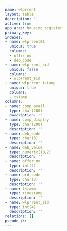 ```yaml
---
name: wlprrent
layout: table
description: ''
active: true
app_area: housing_register
primary_key: 
indexes:
- name: wlprrent01
  unique: true
  columns:
  - offer_no
  - deb_code
- name: wlprrent_sid
  unique: false
  columns:
  - wlprrent_sid
- name: wlprrent_tstamp
  unique: true
  columns:
  - tstamp
columns:
- name: comp_avail
  type: char(200)
  description: ''
- name: comp_display
  type: char(200)
  description: ''
- name: deb_code
  type: char(3)
  description: ''
- name: deb_value
  type: numeric(10,2)
  description: ''
- name: offer_no
  type: int(4)
  description: ''
- name: prd_code
  type: char(3)
  description: ''
- name: tstamp
  type: timestamp
  description: ''
- name: wlprrent_sid
  type: int(4)
  description: ''
relations: []
pseudo_pk: 
---
```


